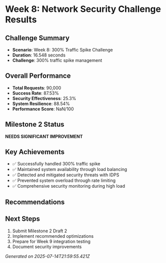 # Week 8: Network Security Challenge Results

## Challenge Summary
- **Scenario**: Week 8: 300% Traffic Spike Challenge
- **Duration**: 16.548 seconds
- **Challenge**: 300% traffic spike management

## Overall Performance
- **Total Requests**: 90,000
- **Success Rate**: 87.53%
- **Security Effectiveness**: 25.3%
- **System Resilience**: 88.54%
- **Performance Score**: NaN/100

## Milestone 2 Status
**NEEDS SIGNIFICANT IMPROVEMENT**

## Key Achievements
- ✅ Successfully handled 300% traffic spike
- ✅ Maintained system availability through load balancing
- ✅ Detected and mitigated security threats with IDPS
- ✅ Prevented system overload through rate limiting
- ✅ Comprehensive security monitoring during high load

## Recommendations


## Next Steps
1. Submit Milestone 2 Draft 2
2. Implement recommended optimizations
3. Prepare for Week 9 integration testing
4. Document security improvements

*Generated on 2025-07-14T21:59:55.421Z*
